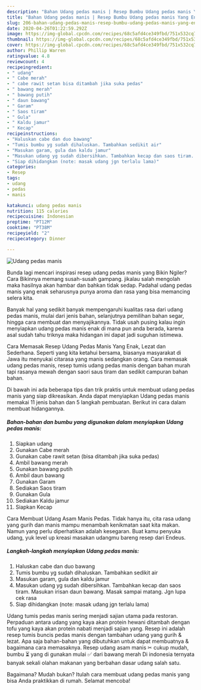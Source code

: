 ```yaml
---
description: "Bahan Udang pedas manis | Resep Bumbu Udang pedas manis Yang Enak Banget"
title: "Bahan Udang pedas manis | Resep Bumbu Udang pedas manis Yang Enak Banget"
slug: 206-bahan-udang-pedas-manis-resep-bumbu-udang-pedas-manis-yang-enak-banget
date: 2020-04-26T01:22:59.292Z
image: https://img-global.cpcdn.com/recipes/68c5afd4ce349fbd/751x532cq70/udang-pedas-manis-foto-resep-utama.jpg
thumbnail: https://img-global.cpcdn.com/recipes/68c5afd4ce349fbd/751x532cq70/udang-pedas-manis-foto-resep-utama.jpg
cover: https://img-global.cpcdn.com/recipes/68c5afd4ce349fbd/751x532cq70/udang-pedas-manis-foto-resep-utama.jpg
author: Phillip Warren
ratingvalue: 4.8
reviewcount: 4
recipeingredient:
- " udang"
- " Cabe merah"
- " cabe rawit setan bisa ditambah jika suka pedas"
- " bawang merah"
- " bawang putih"
- " daun bawang"
- " Garam"
- " Saos tiram"
- " Gula"
- " Kaldu jamur"
- " Kecap"
recipeinstructions:
- "Haluskan cabe dan duo bawang"
- "Tumis bumbu yg sudah dihaluskan. Tambahkan sedikit air"
- "Masukan garam, gula dan kaldu jamur"
- "Masukan udang yg sudah dibersihkan. Tambahkan kecap dan saos tiram. Masukan irisan daun bawang. Masak sampai matang. Jgn lupa cek rasa"
- "Siap dihidangkan (note: masak udang jgn terlalu lama)"
categories:
- Resep
tags:
- udang
- pedas
- manis

katakunci: udang pedas manis 
nutrition: 115 calories
recipecuisine: Indonesian
preptime: "PT12M"
cooktime: "PT38M"
recipeyield: "2"
recipecategory: Dinner

---
```



![Udang pedas manis](https://img-global.cpcdn.com/recipes/68c5afd4ce349fbd/751x532cq70/udang-pedas-manis-foto-resep-utama.jpg)

Bunda lagi mencari inspirasi resep udang pedas manis yang Bikin Ngiler? Cara Bikinnya memang susah-susah gampang. jikalau salah mengolah maka hasilnya akan hambar dan bahkan tidak sedap. Padahal udang pedas manis yang enak seharusnya punya aroma dan rasa yang bisa memancing selera kita.

Banyak hal yang sedikit banyak mempengaruhi kualitas rasa dari udang pedas manis, mulai dari jenis bahan, selanjutnya pemilihan bahan segar, hingga cara membuat dan menyajikannya. Tidak usah pusing kalau ingin menyiapkan udang pedas manis enak di mana pun anda berada, karena asal sudah tahu triknya maka hidangan ini dapat jadi suguhan istimewa.

Cara Memasak Resep Udang Pedas Manis Yang Enak, Lezat dan Sederhana. Seperti yang kita ketahui bersama, biasanya masyarakat di Jawa itu menyukai citarasa yang manis sedangkan orang. Cara memasak udang pedas manis, resep tumis udang pedas manis dengan bahan murah tapi rasanya mewah dengan saori saus tiram dan sedikit campuran bahan bahan.


Di bawah ini ada beberapa tips dan trik praktis untuk membuat udang pedas manis yang siap dikreasikan. Anda dapat menyiapkan Udang pedas manis memakai 11 jenis bahan dan 5 langkah pembuatan. Berikut ini cara dalam membuat hidangannya.

<!--inarticleads1-->

##### Bahan-bahan dan bumbu yang digunakan dalam menyiapkan Udang pedas manis:

1. Siapkan  udang
1. Gunakan  Cabe merah
1. Gunakan  cabe rawit setan (bisa ditambah jika suka pedas)
1. Ambil  bawang merah
1. Gunakan  bawang putih
1. Ambil  daun bawang
1. Gunakan  Garam
1. Sediakan  Saos tiram
1. Gunakan  Gula
1. Sediakan  Kaldu jamur
1. Siapkan  Kecap


Cara Membuat Udang Asam Manis Pedas. Tidak hanya itu, cita rasa udang yang gurih dan manis mampu menambah kenikmatan saat kita makan. Namun yang perlu diperhatikan adalah kesegaran. Buat kamu penyuka udang, yuk level up kreasi masakan udangmu bareng resep dari Endeus. 

<!--inarticleads2-->

##### Langkah-langkah menyiapkan Udang pedas manis:

1. Haluskan cabe dan duo bawang
1. Tumis bumbu yg sudah dihaluskan. Tambahkan sedikit air
1. Masukan garam, gula dan kaldu jamur
1. Masukan udang yg sudah dibersihkan. Tambahkan kecap dan saos tiram. Masukan irisan daun bawang. Masak sampai matang. Jgn lupa cek rasa
1. Siap dihidangkan (note: masak udang jgn terlalu lama)


Udang tumis pedas manis sering menjadi sajian utama pada restoran. Perpaduan antara udang yang kaya akan protein hewani ditambah dengan tofu yang kaya akan protein nabati menjadi sajian yang. Resep ini adalah resep tumis buncis pedas manis dengan tambahan udang yang gurih &amp; lezat. Apa saja bahan-bahan yang dibutuhkan untuk dapat membuatnya &amp; bagaimana cara memasaknya. Resep udang asam manis ✂ cukup mudah, bumbu ⏳ yang di gunakan mulai ✅ dari bawang merah Di indonesia ternyata banyak sekali olahan makanan yang berbahan dasar udang salah satu. 

Bagaimana? Mudah bukan? Itulah cara membuat udang pedas manis yang bisa Anda praktikkan di rumah. Selamat mencoba!
